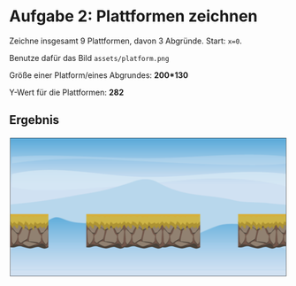 # Aufgabe 2: Plattformen zeichnen

Zeichne insgesamt 9 Plattformen, davon 3 Abgründe. Start: `x=0`.

Benutze dafür das Bild `assets/platform.png`

Größe einer Platform/eines Abgrundes: **200\*130**

Y-Wert für die Plattformen: **282**

## Ergebnis

![](Aufgabe2.png)

